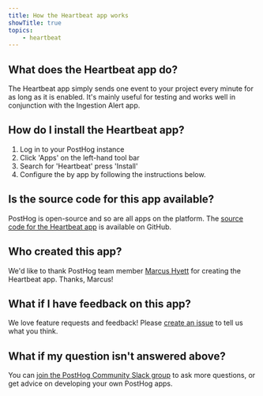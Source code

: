 ```yaml
---
title: How the Heartbeat app works
showTitle: true
topics:
    - heartbeat
---
```


## What does the Heartbeat app do?
The Heartbeat app simply sends one event to your project every minute for as long as it is enabled. It's mainly useful for testing and works well in conjunction with the Ingestion Alert app. 

## How do I install the Heartbeat app?

1. Log in to your PostHog instance
2. Click 'Apps' on the left-hand tool bar
3. Search for 'Heartbeat' press 'Install'
4. Configure the by app by following the instructions below. 

## Is the source code for this app available?

PostHog is open-source and so are all apps on the platform. The [source code for the Heartbeat app](https://github.com/PostHog/posthog-heartbeat-plugin) is available on GitHub. 

## Who created this app?

We'd like to thank PostHog team member [Marcus Hyett](https://github.com/marcushyett-ph) for creating the Heartbeat app. Thanks, Marcus!

## What if I have feedback on this app?

We love feature requests and feedback! Please [create an issue](https://github.com/PostHog/posthog/issues/new?assignees=&labels=enhancement%2C+feature&template=feature_request.md) to tell us what you think. 

## What if my question isn't answered above?

You can [join the PostHog Community Slack group](/slack) to ask more questions, or get advice on developing your own PostHog apps.
